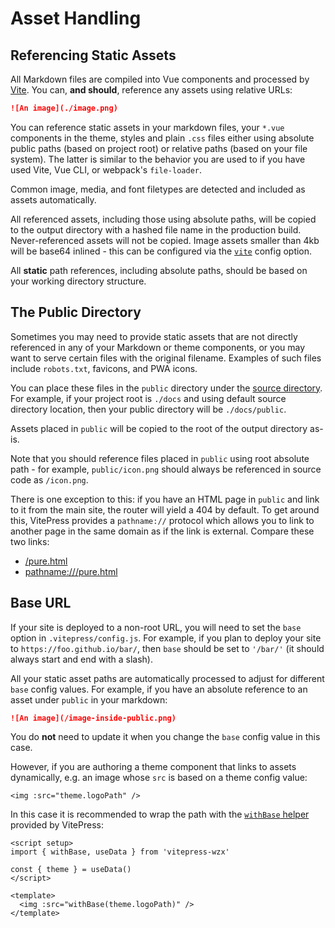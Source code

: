 # Asset Handling

## Referencing Static Assets

All Markdown files are compiled into Vue components and processed by [Vite](https://vitejs.dev/guide/assets.html). You can, **and should**, reference any assets using relative URLs:

```md
![An image](./image.png)
```

You can reference static assets in your markdown files, your `*.vue` components in the theme, styles and plain `.css` files either using absolute public paths (based on project root) or relative paths (based on your file system). The latter is similar to the behavior you are used to if you have used Vite, Vue CLI, or webpack's `file-loader`.

Common image, media, and font filetypes are detected and included as assets automatically.

All referenced assets, including those using absolute paths, will be copied to the output directory with a hashed file name in the production build. Never-referenced assets will not be copied. Image assets smaller than 4kb will be base64 inlined - this can be configured via the [`vite`](../reference/site-config#vite) config option.

All **static** path references, including absolute paths, should be based on your working directory structure.

## The Public Directory

Sometimes you may need to provide static assets that are not directly referenced in any of your Markdown or theme components, or you may want to serve certain files with the original filename. Examples of such files include `robots.txt`, favicons, and PWA icons.

You can place these files in the `public` directory under the [source directory](./routing#source-directory). For example, if your project root is `./docs` and using default source directory location, then your public directory will be `./docs/public`.

Assets placed in `public` will be copied to the root of the output directory as-is.

Note that you should reference files placed in `public` using root absolute path - for example, `public/icon.png` should always be referenced in source code as `/icon.png`.

There is one exception to this: if you have an HTML page in `public` and link to it from the main site, the router will yield a 404 by default. To get around this, VitePress provides a `pathname://` protocol which allows you to link to another page in the same domain as if the link is external. Compare these two links:

- [/pure.html](/pure.html)
- <pathname:///pure.html>

## Base URL

If your site is deployed to a non-root URL, you will need to set the `base` option in `.vitepress/config.js`. For example, if you plan to deploy your site to `https://foo.github.io/bar/`, then `base` should be set to `'/bar/'` (it should always start and end with a slash).

All your static asset paths are automatically processed to adjust for different `base` config values. For example, if you have an absolute reference to an asset under `public` in your markdown:

```md
![An image](/image-inside-public.png)
```

You do **not** need to update it when you change the `base` config value in this case.

However, if you are authoring a theme component that links to assets dynamically, e.g. an image whose `src` is based on a theme config value:

```vue
<img :src="theme.logoPath" />
```

In this case it is recommended to wrap the path with the [`withBase` helper](../reference/runtime-api#withbase) provided by VitePress:

```vue
<script setup>
import { withBase, useData } from 'vitepress-wzx'

const { theme } = useData()
</script>

<template>
  <img :src="withBase(theme.logoPath)" />
</template>
```
